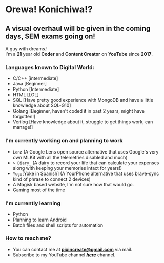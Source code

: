 # Orewa! Konichiwa!?
## A visual overhaul will be given in the coming days, SEM exams going on!
A guy with dreams.!   
I'm a **21** year old **Coder** and **Content Creator** on **YouTube** since **2017**.   
  
### Languages known to Digital World:  
- C/C++ [intermediate]
- Java  [Beginner]
- Python  [Intermediate]
- HTML  [LOL]
- SQL [Have pretty good experience with MongoDB and have a little knowledge about SQL-G10]
- Golang  [Beginner, haven't coded it in past 2 years, might have forgotten!]
- Verilog [Have knowledge about it, struggle to get things work, can manage!]
  
### I'm currently working on and planning to work  
- `Lenz` (A Google Lens open source alternative that uses Google's very own MLKit with all the telemetries disabled and much)
- `> Diary_` (A dairy to record your life that can calculate your expenses along with keeping your memories intact for years!)
- `Yugo`[Yoke in Spanish] (A YourPhone alternative that uses brave-sync kind of phrase to connect 2 devices) 
- A Magisk based website, I'm not sure how that would go.
- Gaming most of the time
  
### I'm currently learning   
- Python
- Planning to learn Android
- Batch files and shell scripts for automation
  
### How to reach me?  
- You can contact me at **pixincreate@gmail.com** via mail.
- Subscribe to my YouTube channel [_**here**_](https://youtube.com/c/pixincreate1) channel.
